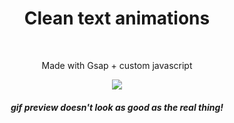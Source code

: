# <h1 align="center">Clean text animations</h1><br>

<p align="center">Made with Gsap + custom javascript</p>


<p align="center">
  <img src="https://cdn.imgchest.com/files/myd5clkqp4b.gif">
</p>

<h5 align="center">gif preview doesn't look as good as the real thing!</h5>

